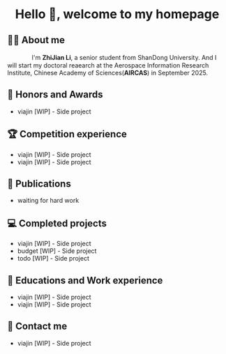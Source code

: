 <h1 align="center">Hello 👋, welcome to my homepage</h1>

## 👨‍🎓 About me
   　　　　I'm **ZhiJian Li**, a senior student from ShanDong University. And I will start my doctoral reaearch at the Aerospace Information Research Institute, Chinese Academy of Sciences(**AIRCAS**) in September 2025.

## 🏅 Honors and Awards
- viajin [WIP] - Side project

## 🏆 Competition experience
- viajin [WIP] - Side project
- viajin [WIP] - Side project

## 📰 Publications
- waiting for hard work

## 💻 Completed projects
- viajin [WIP] - Side project
- budget [WIP] - Side project
- todo [WIP] - Side project

## 📖 Educations and Work experience
- viajin [WIP] - Side project
- viajin [WIP] - Side project

## 📧 Contact me
- viajin [WIP] - Side project




<!--
**warriorLZJ/warriorLZJ** is a ✨ _special_ ✨ repository because its `README.md` (this file) appears on your GitHub profile.

Here are some ideas to get you started:

- 🔭 I’m currently working on ...
- 🌱 I’m currently learning ...
- 👯 I’m looking to collaborate on ...
- 🤔 I’m looking for help with ...
- 💬 Ask me about ...
- 📫 How to reach me: ...
- 😄 Pronouns: ...
- ⚡ Fun fact: ...
-->
